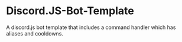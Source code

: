 # Discord.JS-Bot-Template
A discord.js bot template that includes a command handler which has aliases and cooldowns.
